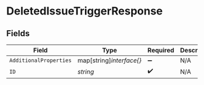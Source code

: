# DeletedIssueTriggerResponse


## Fields

| Field                    | Type                     | Required                 | Description              |
| ------------------------ | ------------------------ | ------------------------ | ------------------------ |
| `AdditionalProperties`   | map[string]*interface{}* | :heavy_minus_sign:       | N/A                      |
| `ID`                     | *string*                 | :heavy_check_mark:       | N/A                      |
